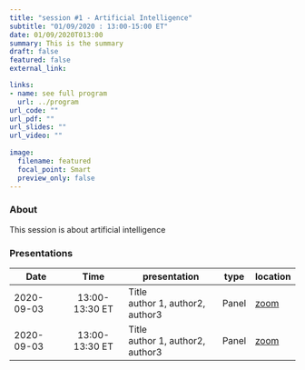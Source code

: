 ```yaml
---
title: "session #1 - Artificial Intelligence"
subtitle: "01/09/2020 : 13:00-15:00 ET"
date: 01/09/2020T013:00
summary: This is the summary
draft: false
featured: false
external_link: 

links:
- name: see full program
  url: ../program
url_code: ""
url_pdf: ""
url_slides: ""
url_video: ""
 
image:
  filename: featured
  focal_point: Smart
  preview_only: false
---
```


### About

This session is about artificial intelligence

### Presentations

|Date|Time|presentation|type|location|
|----|:----:|------------|:--:|--------|
|2020-09-03|13:00-13:30 ET|Title<br>author 1, author2, author3|Panel|[zoom](link)|
|2020-09-03|13:00-13:30 ET|Title<br>author 1, author2, author3|Panel|[zoom](link)|

